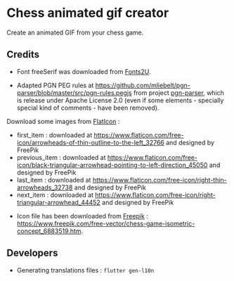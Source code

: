 # Chess animated gif creator

Create an animated GIF from your chess game.

## Credits

* Font freeSerif was downloaded from [Fonts2U](https://fr.fonts2u.com/download/free-serif.police).

* Adapted PGN PEG rules at https://github.com/mliebelt/pgn-parser/blob/master/src/pgn-rules.pegjs from project [pgn-parser](https://github.com/mliebelt/pgn-parser/blob/master/src/pgn-rules.pegjs), which is release under Apache License 2.0 (even if some elements - specially special kind of comments - have been removed).

Download some images from [FlatIcon](https://www.flaticon.com) :
- first_item : downloaded at https://www.flaticon.com/free-icon/arrowheads-of-thin-outline-to-the-left_32766 and designed by FreePik
- previous_item : downloaded at https://www.flaticon.com/free-icon/black-triangular-arrowhead-pointing-to-left-direction_45050 and designed by FreePik
- last_item : downloaded at https://www.flaticon.com/free-icon/right-thin-arrowheads_32738 and designed by FreePik
- next_item : downloaded at https://www.flaticon.com/free-icon/right-triangular-arrowhead_44452 and designed by FreePik

* Icon file has been downloaded from [Freepik](https://www.freepik.com) : https://www.freepik.com/free-vector/chess-game-isometric-concept_6883519.htm.

## Developers

* Generating translations files : `flutter gen-l10n`